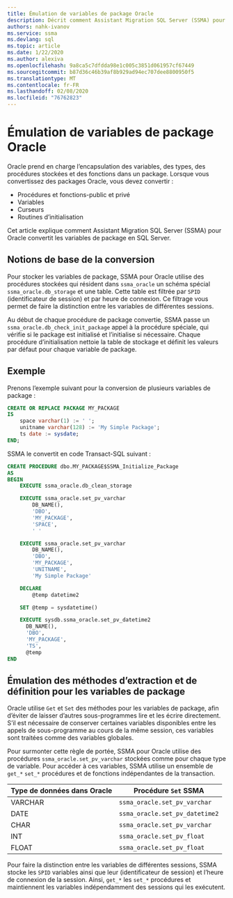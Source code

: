 ```yaml
---
title: Émulation de variables de package Oracle
description: Décrit comment Assistant Migration SQL Server (SSMA) pour Oracle émule les variables de package Oracle dans SQL Server.
authors: nahk-ivanov
ms.service: ssma
ms.devlang: sql
ms.topic: article
ms.date: 1/22/2020
ms.author: alexiva
ms.openlocfilehash: 9a8ca5c7dfdda98e1c005c3851d061957cf67449
ms.sourcegitcommit: b87d36c46b39af8b929ad94ec707dee8800950f5
ms.translationtype: MT
ms.contentlocale: fr-FR
ms.lasthandoff: 02/08/2020
ms.locfileid: "76762823"
---
```

# <a name="emulating-oracle-package-variables"></a>Émulation de variables de package Oracle

Oracle prend en charge l’encapsulation des variables, des types, des procédures stockées et des fonctions dans un package. Lorsque vous convertissez des packages Oracle, vous devez convertir :

* Procédures et fonctions-public et privé
* Variables
* Curseurs
* Routines d’initialisation

Cet article explique comment Assistant Migration SQL Server (SSMA) pour Oracle convertit les variables de package en SQL Server.

## <a name="conversion-basics"></a>Notions de base de la conversion

Pour stocker les variables de package, SSMA pour Oracle utilise des procédures stockées qui résident dans `ssma_oracle` un schéma spécial `ssma_oracle.db_storage` et une table. Cette table est filtrée par `SPID` (identificateur de session) et par heure de connexion. Ce filtrage vous permet de faire la distinction entre les variables de différentes sessions.

Au début de chaque procédure de package convertie, SSMA passe un `ssma_oracle.db_check_init_package` appel à la procédure spéciale, qui vérifie si le package est initialisé et l’initialise si nécessaire. Chaque procédure d’initialisation nettoie la table de stockage et définit les valeurs par défaut pour chaque variable de package.

## <a name="example"></a>Exemple

Prenons l’exemple suivant pour la conversion de plusieurs variables de package :

```sql
CREATE OR REPLACE PACKAGE MY_PACKAGE
IS
    space varchar(1) := ' ';
    unitname varchar(128) := 'My Simple Package';
    ts date := sysdate;
END;
```

SSMA le convertit en code Transact-SQL suivant :

```sql
CREATE PROCEDURE dbo.MY_PACKAGE$SSMA_Initialize_Package
AS
BEGIN
    EXECUTE ssma_oracle.db_clean_storage

    EXECUTE ssma_oracle.set_pv_varchar
        DB_NAME(),
        'DBO',
        'MY_PACKAGE',
        'SPACE',
        ' '

    EXECUTE ssma_oracle.set_pv_varchar
        DB_NAME(),
        'DBO',
        'MY_PACKAGE',
        'UNITNAME',
        'My Simple Package'

    DECLARE
        @temp datetime2

    SET @temp = sysdatetime()

    EXECUTE sysdb.ssma_oracle.set_pv_datetime2
      DB_NAME(),
      'DBO',
      'MY_PACKAGE',
      'TS',
      @temp
END
```

## <a name="emulating-get-and-set-methods-for-package-variables"></a>Émulation des méthodes d’extraction et de définition pour les variables de package

Oracle utilise `Get` et `Set` des méthodes pour les variables de package, afin d’éviter de laisser d’autres sous-programmes lire et les écrire directement. S’il est nécessaire de conserver certaines variables disponibles entre les appels de sous-programme au cours de la même session, ces variables sont traitées comme des variables globales.

Pour surmonter cette règle de portée, SSMA pour Oracle utilise des procédures `ssma_oracle.set_pv_varchar` stockées comme pour chaque type de variable. Pour accéder à ces variables, SSMA utilise un ensemble de `get_*` `set_*` procédures et de fonctions indépendantes de la transaction.

| Type de données dans Oracle | Procédure `Set` SSMA           |
| ------------------- | ------------------------------ |
| VARCHAR             | `ssma_oracle.set_pv_varchar`   |
| DATE                | `ssma_oracle.set_pv_datetime2` |
| CHAR                | `ssma_oracle.set_pv_varchar`   |
| INT                 | `ssma_oracle.set_pv_float`     |
| FLOAT               | `ssma_oracle.set_pv_float`     |

Pour faire la distinction entre les variables de différentes sessions, SSMA stocke les `SPID` variables ainsi que leur (identificateur de session) et l’heure de connexion de la session. Ainsi, `get_*` les `set_*` procédures et maintiennent les variables indépendamment des sessions qui les exécutent.
